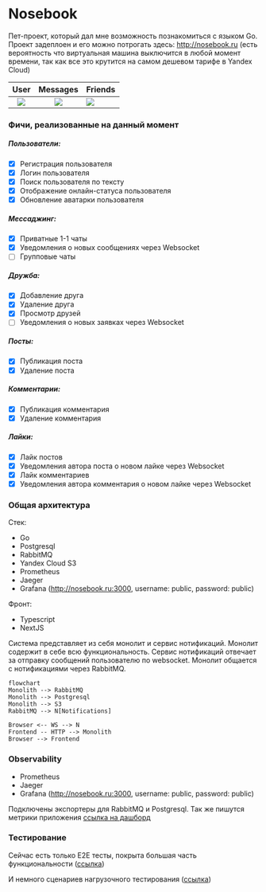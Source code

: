 # Nosebook
Пет-проект, который дал мне возможность познакомиться с языком Go.
Проект задеплоен и его можно потрогать здесь: http://nosebook.ru (есть вероятность что виртуальная машина выключится в любой момент времени, так как все это крутится на самом дешевом тарифе в Yandex Cloud)

User                       |  Messages                   | Friends
:-------------------------:|:---------------------------:|:-----
![](https://github.com/PickNRolls/nosebook/readme/user_page.png)   |  ![](https://github.com/PickNRolls/nosebook/readme/messages_page.png)  |  ![](https://github.com/PickNRolls/nosebook/readme/friends_page.png)  

### Фичи, реализованные на данный момент
##### Пользователи:
- [x] Регистрация пользователя
- [x] Логин пользователя
- [x] Поиск пользователя по тексту
- [x] Отображение онлайн-статуса пользователя
- [x] Обновление аватарки пользователя
##### Мессаджинг:
- [x] Приватные 1-1 чаты
- [x] Уведомления о новых сообщениях через Websocket
- [ ] Групповые чаты
##### Дружба:
- [x] Добавление друга
- [x] Удаление друга
- [x] Просмотр друзей
- [ ] Уведомления о новых заявках через Websocket
##### Посты:
- [x] Публикация поста
- [x] Удаление поста
##### Комментарии:
- [x] Публикация комментария
- [x] Удаление комментария
##### Лайки:
- [x] Лайк постов
- [x] Уведомления автора поста о новом лайке через Websocket
- [x] Лайк комментариев
- [x] Уведомления автора комментария о новом лайке через Websocket

### Общая архитектура
Стек: 
- Go
- Postgresql
- RabbitMQ
- Yandex Cloud S3
- Prometheus
- Jaeger
- Grafana (http://nosebook.ru:3000, username: public, password: public)

Фронт:
- Typescript
- NextJS

Система представляет из себя монолит и сервис нотификаций.
Монолит содержит в себе всю функциональность.
Сервис нотификаций отвечает за отправку сообщений пользователю по websocket.
Монолит общается с нотификациями через RabbitMQ.
```mermaid
flowchart
Monolith --> RabbitMQ
Monolith --> Postgresql
Monolith --> S3
RabbitMQ --> N[Notifications]

Browser <-- WS --> N
Frontend -- HTTP --> Monolith
Browser --> Frontend
```
### Observability
- Prometheus
- Jaeger
- Grafana (http://nosebook.ru:3000, username: public, password: public)

Подключены экспортеры для RabbitMQ и Postgresql.
Так же пишутся метрики приложения [ссылка на дашборд](http://nosebook.ru:3000/d/adxbcuqmtnl6od/application?orgId=1&refresh=5s)
### Тестирование
Сейчас есть только E2E тесты, покрыта большая часть функциональности ([ссылка](https://github.com/PickNRolls/nosebook/tree/dev/http_tests))

И немного сценариев нагрузочного тестирования ([ссылка](https://github.com/PickNRolls/nosebook/tree/dev/load_tests))

